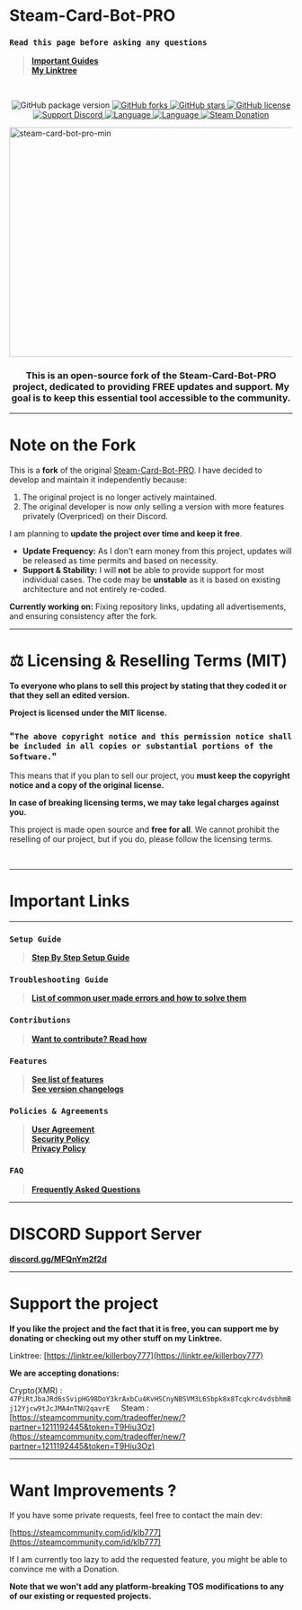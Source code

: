 # Steam-Card-Bot-PRO

### `Read this page before asking any questions`
> **[Important Guides](https://github.com/killerboyyy777/Steam-Card-Bot-PRO#important-links)**<br>
> **[My Linktree](https://linktr.ee/killerboy777)**<br>

<br>

<p align= "center">
  <img src="https://img.shields.io/github/package-json/v/killerboyyy777/Steam-Card-Bot-PRO.svg" alt="GitHub package version">
  <a href="https://github.com/killerboyyy777/Steam-Card-Bot-PRO/network" target="_blank">
    <img src="https://img.shields.io/github/forks/killerboyyy777/Steam-Card-Bot-PRO.svg?style=plastic" alt="GitHub forks">
  </a>
  <a href="https://github.com/killerboyyy777/Steam-Card-Bot-PRO/stargazers" target="_blank">
    <img src="https://img.shields.io/github/stars/killerboyyy777/Steam-Card-Bot-PRO.svg?style=plastic" alt="GitHub stars">
  </a>
  <a href="https://raw.githubusercontent.com/killerboyyy777/Steam-Card-Bot-PRO/master/LICENSE">
    <img src="https://img.shields.io/badge/license-MIT-blue.svg?style=plastic" alt="GitHub license">
  </a>
  <a href="https://discord.gg/MFQnYm2f2d" target="_blank">
    <img src="https://img.shields.io/discord/1234567890?label=Discord%20Support&color=5865F2" alt="Support Discord">
  </a>
  <a href="https://en.wikipedia.org/wiki/Node.js" target="_blank">
    <img src="https://img.shields.io/badge/Uses-Node.js-green" alt="Language">
  </a>
  <a href="https://en.wikipedia.org/wiki/JavaScript" target="_blank">
    <img src="https://img.shields.io/badge/language-JavaScript-yellow.svg" alt="Language">
  </a>
  <a href="https://steamcommunity.com/tradeoffer/new/?partner=1211192445&token=T9Hiu3Oz" target="_blank">
    <img src="https://img.shields.io/badge/steam-donate-yellow.svg" alt="Steam Donation">
  </a>
</p>

<img width="614" height="409" alt="steam-card-bot-pro-min" src="https://i.imgur.com/PUCBfA6.png" />

<h3 align= "center"> This is an open-source fork of the Steam-Card-Bot-PRO project, dedicated to providing FREE updates and support. My goal is to keep this essential tool accessible to the community.</h3>

---

# Note on the Fork

This is a **fork** of the original [Steam-Card-Bot-PRO](https://github.com/Refloow/Steam-Card-Bot-PRO). I have decided to develop and maintain it independently because:
1.  The original project is no longer actively maintained.
2.  The original developer is now only selling a version with more features privately (Overpriced) on their Discord.

I am planning to **update the project over time and keep it free**.

* **Update Frequency:** As I don't earn money from this project, updates will be released as time permits and based on necessity.
* **Support & Stability:** I will **not** be able to provide support for most individual cases. The code may be **unstable** as it is based on existing architecture and not entirely re-coded.

**Currently working on:** Fixing repository links, updating all advertisements, and ensuring consistency after the fork.

<hr>

# ⚖️ Licensing & Reselling Terms (MIT)

**To everyone who plans to sell this project by stating that they coded it or that they sell an edited version.**

**Project is licensed under the MIT license.**

### "`The above copyright notice and this permission notice shall be included in all copies or substantial portions of the Software.`"

This means that if you plan to sell our project, you **must keep the copyright notice and a copy of the original license.**

**In case of breaking licensing terms, we may take legal charges against you.**

This project is made open source and **free for all**. We cannot prohibit the reselling of our project, but if you do, please follow the licensing terms.

<br>
<hr>

# Important Links

<hr>

### `Setup Guide`
> **[Step By Step Setup Guide](https://github.com/killerboyyy777/Steam-Card-Bot-PRO/wiki)**<br>
### `Troubleshooting Guide`
> **[List of common user made errors and how to solve them](https://refloow.com/Open-Source-Projects/troubleshooting)**<br>
### `Contributions`
> **[Want to contribute? Read how](https://github.com/killerboyyy777/Steam-Card-Bot-PRO/blob/master/.github/CONTRIBUTING.md)**<br>
### `Features`
> **[See list of features](https://github.com/killerboyyy777/Steam-Card-Bot-PRO/blob/master/.github/FEATURES.md)**<br>
> **[See version changelogs](https://github.com/killerboyyy777/Steam-Card-Bot-PRO/blob/master/.github/changelog.md)**<br>
### `Policies & Agreements`
> **[User Agreement](https://github.com/killerboyyy777/Steam-Card-Bot-PRO/blob/master/.github/USER_AGREEMENT.md)**<br>
> **[Security Policy](https://github.com/killerboyyy777/Steam-Card-Bot-PRO/security/policy)**<br>
> **[Privacy Policy](https://github.com/killerboyyy777/Steam-Card-Bot-PRO/blob/master/.github/PRIVACY.md)**<br>
### `FAQ`
> **[Frequently Asked Questions](https://github.com/killerboyyy777/Steam-Card-Bot-PRO/wiki/FAQ---Frequently-Asked-Questions)**<br>
<hr>

# DISCORD Support Server

**[discord.gg/MFQnYm2f2d](https://discord.gg/MFQnYm2f2d)**

<hr>

# Support the project
**If you like the project and the fact that it is free, you can support me by donating or checking out my other stuff on my Linktree.**

Linktree:
[https://linktr.ee/killerboy777](https://linktr.ee/killerboy777)

**We are accepting donations:**

Crypto(XMR) :
`47PiRtJbaJRd6sSvipHG98DoY3krAxbCu4KvHSCnyNBSVM3L6Sbpk8x8Tcqkrc4vdsbhmBj12Yjcw9tJcJMA4nTNU2qavrE`
    
Steam :
[https://steamcommunity.com/tradeoffer/new/?partner=1211192445&token=T9Hiu3Oz](https://steamcommunity.com/tradeoffer/new/?partner=1211192445&token=T9Hiu3Oz)

<hr>

# Want Improvements ?

If you have some private requests, feel free to contact the main dev:

[https://steamcommunity.com/id/klb777](https://steamcommunity.com/id/klb777)<br>

If I am currently too lazy to add the requested feature, you might be able to convince me with a Donation.

**Note that we won't add any platform-breaking TOS modifications to any of our existing or requested projects.**
